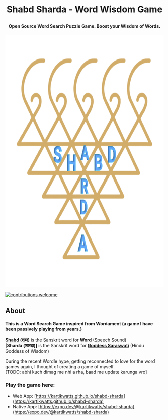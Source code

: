 # <p align="center"> Shabd Sharda - Word Wisdom Game </p>

#### <p align="center">Open Source Word Search Puzzle Game. Boost your Wisdom of Words.</p>

<p align="center">
<img src="https://raw.githubusercontent.com/KartikWatts/shabd-sharda/main/Assets/Images/Shabd-Sharda-App-Icon.png" alt="Shabd Sharda" width="800" height="800" />
</p>

[![contributions welcome](https://img.shields.io/badge/contributions-welcome-brightgreen.svg?style=flat)](https://github.com/dwyl/esta/issues)

## About

#### This is a Word Search Game inspired from Wordament (a game I have been passively playing from years.)

<b>[Shabd (शब्द)](https://en.wikipedia.org/wiki/Shabda)</b> is the Sanskrit word for <b>Word</b> (Speech Sound)<br>
<b>[Sharda (शारदा)]</b> is the Sanskrit word for <b>[Goddess Saraswati](https://en.wikipedia.org/wiki/Saraswati)</b> (Hindu Goddess of Wisdom)

<p>During the recent Wordle hype, getting reconnected to love for the word games again, I thought of creating a game of myself. <br>[TODO: abhi kuch dimag me nhi a rha, baad me update karunga vro]</p>

### Play the game here:

-   Web App: [https://kartikwatts.github.io/shabd-sharda](https://kartikwatts.github.io/shabd-sharda)
-   Native App: [https://expo.dev/@kartikwatts/shabd-sharda](https://expo.dev/@kartikwatts/shabd-sharda)
